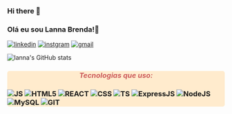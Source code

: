 ### Hi there 👋

<!--
**Lanna-Brenda/Lanna-Brenda** is a ✨ _special_ ✨ repository because its `README.md` (this file) appears on your GitHub profile.
-->
### Olá eu sou Lanna Brenda!💜

[![linkedin](https://img.shields.io/badge/Lanna-brenda-0077B5?style=for-the-badge&logo=linkedin&logoColor=white)](https://www.linkedin.com/in/lanna-brenda-b9b003119/)
[![instgram](https://img.shields.io/badge/lanna.brenda-E4405F?style=for-the-badge&logo=instagram&logoColor=white)](https://www.instagram.com/lanna.brenda/)
[![gmail](https://img.shields.io/badge/Lanna-Brenda-D14836?style=for-the-badge&logo=gmail&logoColor=white)](mailto:contato.lannabrenda@gmail.com)

![lanna's GitHub stats](https://github-readme-stats.vercel.app/api?username=Lanna-Brenda&show_icons=true&theme=moltack)



<div style="display:inline_block ;background-color:#FFEBCD; border-radius: 5px">
<h3 style="color:#CD5C5C; font-style: italic;text-align:center ">Tecnologias que uso:<h3>

<img alt="JS" src="https://img.shields.io/badge/JavaScript-F7DF1E?style=for-the-badge&logo=javascript&logoColor=black"/>
<img alt="HTML5" src="https://img.shields.io/badge/HTML5-E34F26?style=for-the-badge&logo=html5&logoColor=white"/>
<img alt="REACT" src="https://img.shields.io/badge/React-20232A?style=for-the-badge&logo=react&logoColor=61DAFB"/>
<img alt="CSS" src="https://img.shields.io/badge/CSS3-1572B6?style=for-the-badge&logo=css3&logoColor=white"/>
<img alt="TS" src="https://img.shields.io/badge/TypeScript-007ACC?style=for-the-badge&logo=typescript&logoColor=white"/>
<img alt="ExpressJS" src="https://img.shields.io/badge/Express.js-404D59?style=for-the-badge"/>
<img alt="NodeJS" src="https://img.shields.io/badge/Node.js-43853D?style=for-the-badge&logo=node.js&logoColor=white"/>
<img alt="MySQL" src="https://img.shields.io/badge/MySQL-005C84?style=for-the-badge&logo=mysql&logoColor=white"/>

<img alt="GIT" src="https://img.shields.io/badge/GIT-E44C30?style=for-the-badge&logo=git&logoColor=white"/>

</div>
